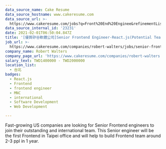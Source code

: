 ```yaml
---
data_source_name: Cake Resume
data_source_hostname: www.cakeresume.com
data_source_url: >-
  https://www.cakeresume.com/jobs?q=Front%20End%20Enginee&refinementList%5Blang_name%5D%5B0%5D=English&refinementList%5Bsalary_type%5D=per_year&range%5Bsalary_range%5D%5Bmin%5D=1000000
data_source_internal_id: '23231'
date: 2021-02-01T06:50:04.847Z
title: '[優質矽谷軟體公司]Senior Frontend Engineer-React.js(Potential Team Lead)'
job_url: >-
  https://www.cakeresume.com/companies/robert-walters/jobs/senior-frontend-engineer-react-js-524768
company_name: Robert Walters
company_page_url: 'https://www.cakeresume.com/companies/robert-walters'
salary_text: TWD1400000 - TWD2000000
location_list:
  - 台北
badges:
  - React.js
  - Frontend
  - frontend engineer
  - MNC
  - international
  - Software Development
  - Web Development

---
```


Fast-growing US companies are looking for Senior Frontend engineers to join their outstanding and international team. This Senior engineer will be the first Frontend in Taipei office and will help to build Frontend team around 2-3 ppl in 1 year.